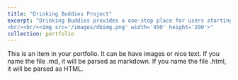 ```yaml
---
title: "Drinking Buddies Project"
excerpt: "Drinking Buddies provides a one-stop place for users starting their alcohol journey to learn about various aspects of alcohol consumption, from discovering their personal drink preferences to gaining awareness about responsible drinking practices. On this website, users can discover their personal drink preferences through an engaging quiz, explore a variety of beverages neatly categorized by alcohol type, and effortlessly monitor their alcohol consumption with our Blood Alcohol Content calculator. In addition, users can access our Help Center for vital alcohol safety information, find convenient cab services, and get quick answers to your queries in our FAQ section. 
<br/><br/><img src='/images/dbimg.png' width='450' height='200'>"
collection: portfolio
---
```


This is an item in your portfolio. It can be have images or nice text. If you name the file .md, it will be parsed as markdown. If you name the file .html, it will be parsed as HTML. 
